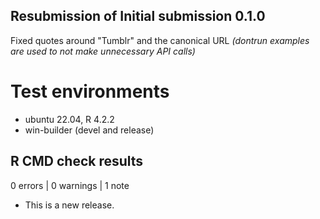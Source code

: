 ## Resubmission of Initial submission 0.1.0

Fixed quotes around "Tumblr" and the canonical URL
*(dontrun examples are used to not make unnecessary API calls)*

# Test environments
* ubuntu 22.04, R 4.2.2
* win-builder (devel and release)

## R CMD check results

0 errors | 0 warnings | 1 note

* This is a new release.
